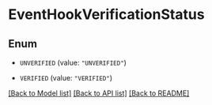 # EventHookVerificationStatus

## Enum


* `UNVERIFIED` (value: `"UNVERIFIED"`)

* `VERIFIED` (value: `"VERIFIED"`)


[[Back to Model list]](../README.md#documentation-for-models) [[Back to API list]](../README.md#documentation-for-api-endpoints) [[Back to README]](../README.md)


